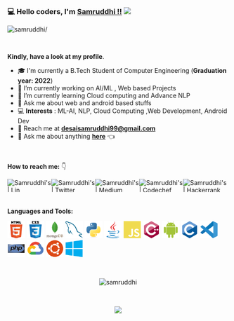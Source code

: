 

### 💻 Hello coders, I'm [Samruddhi !!](https://github.com/samruddhi-coder) <img src="https://media.giphy.com/media/hvRJCLFzcasrR4ia7z/giphy.gif" width="25px">
<p align="left"> <img src=https://komarev.com/ghpvc/?username=samruddhi-coder alt=samruddhi/> </p> </br>


**Kindly, have a look at my profile**.


- 🎓 I'm currently a B.Tech Student of Computer Engineering (**Graduation year: 2022**)
- 🔭 I’m currently working on AI/ML , Web based Projects
- 🌱 I’m currently learning Cloud computing and Advance NLP
- 💬 Ask me about web and android based stuffs
- 💻 **Interests** : ML-AI, NLP, Cloud Computing ,Web Development, Android Dev
- 📧 Reach me at **desaisamruddhi99@gmail.com**  
- 📨 Ask me about anything [**here**](https://github.com/samruddhi-coder/samruddhi-coder/issues) 👈 


<br />

**How to reach me:** 👇


<a href="https://www.linkedin.com/in/samruddhi-desai-b02b2514a/">
  <img align="left" alt="Samruddhi's | Lin" height="30px" width="100px" src="https://img.shields.io/badge/LinkedIn-0077B5?style=for-the-badge&logo=linkedin&logoColor=white" />
</a>
                                  
<a href="https://twitter.com/Samru2000">
  <img align="left" alt="Samruddhi's | Twitter" height="30px" width="100px" src="https://img.shields.io/badge/Twitter-1DA1F2?style=for-the-badge&logo=twitter&logoColor=white "/>
</a>

<a href="https://medium.com/@samrud2000">
  <img align="left" alt="Samruddhi's | Medium" height="30px" width="100px" src="https://img.shields.io/badge/Medium-12100E?style=for-the-badge&logo=medium&logoColor=white" />
</a>
                                   
<a href="https://www.codechef.com/users/samruddhi_28">
  <img align="left" alt="Samruddhi's | Codechef"  height="30px" width="100px" src="https://img.shields.io/badge/-CodeChef-5B4638?style=for-the-badge&logo=CodeChef&logoColor=white" />
</a> 

<a href="https://www.hackerrank.com/desaisamruddhi99">
  <img align="left" alt="Samruddhi's | Hackerrank" height="30px" width="100px" src="https://img.shields.io/badge/-Hackerrank-2EC866?style=for-the-badge&logo=HackerRank&logoColor=white" />
</a>

                        
</br>
<br />
<br />


**Languages and Tools:**
<br />

<p align="left">
    <img src="https://raw.githubusercontent.com/devicons/devicon/master/icons/html5/html5-original-wordmark.svg" alt="html5" width="40" height="40"/>
   <img src="https://raw.githubusercontent.com/devicons/devicon/master/icons/css3/css3-original-wordmark.svg" alt="css3" width="40" height="40"/>
  <img src="https://raw.githubusercontent.com/devicons/devicon/master/icons/mongodb/mongodb-original-wordmark.svg" alt="mongodb" width="40" height="40"/>
   <img src="https://github.com/devicons/devicon/blob/master/icons/mysql/mysql-original.svg" alt="sql" width="40" height="40"/>
  <img src="https://raw.githubusercontent.com/devicons/devicon/master/icons/python/python-original.svg" alt="python" width="40" height="40"/> 
  <img src="https://github.com/devicons/devicon/blob/master/icons/java/java-original.svg" alt="java" width="40" height="40"/>
    <img src="https://github.com/devicons/devicon/blob/master/icons/javascript/javascript-plain.svg" alt="javascript" width="40" height="40"/> 
  <img src="https://github.com/devicons/devicon/blob/master/icons/cplusplus/cplusplus-original.svg" alt="cpp" width="40" height="40"/> 
  <img src="https://github.com/devicons/devicon/blob/master/icons/android/android-original.svg" alt="android" width="40" height="40"/> 
  <img src="https://github.com/devicons/devicon/blob/master/icons/c/c-original.svg" alt="c" width="40" height="40"/> 
  <img src="https://github.com/devicons/devicon/blob/master/icons/vscode/vscode-original.svg" alt="vscode" width="40" height="40"/> 
  <img src="https://github.com/devicons/devicon/blob/master/icons/php/php-original.svg" alt="php" width="40" height="40"/> 
    <img src="https://github.com/devicons/devicon/blob/master/icons/googlecloud/googlecloud-original.svg" alt="php" width="40" height="40"/> 
    <img src="https://github.com/devicons/devicon/blob/master/icons/ubuntu/ubuntu-plain.svg" alt="php" width="40" height="40"/> 
    <img src="https://github.com/devicons/devicon/blob/master/icons/windows8/windows8-original.svg" alt="php" width="40" height="40"/>  </p> </br>

<p align="center"> <img src=https://github-readme-stats.vercel.app/api?username=samruddhi-coder&show_icons=true alt=samruddhi /> </p>

</br>
<a href="https://github.com/samruddhi-coder">
 <p align="center">  <img align="center" src="https://github-readme-stats.vercel.app/api/top-langs/?username=samruddhi-coder&theme=tokyonight&layout=compact&" />
</a>
